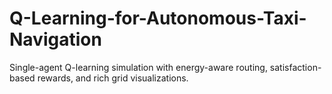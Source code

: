 # Q-Learning-for-Autonomous-Taxi-Navigation
Single-agent Q-learning simulation with energy-aware routing, satisfaction-based rewards, and rich grid visualizations.
